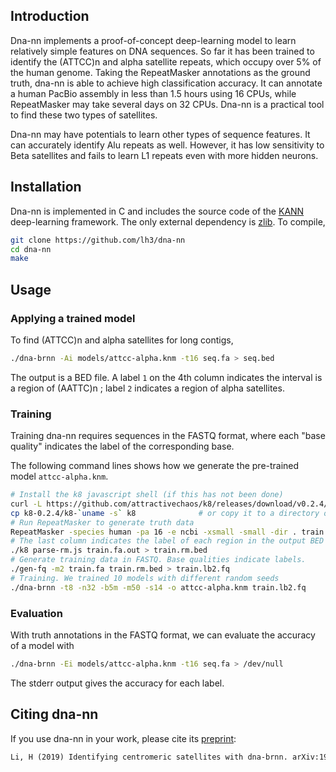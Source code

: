 ## Introduction

Dna-nn implements a proof-of-concept deep-learning model to learn relatively
simple features on DNA sequences. So far it has been trained to identify the
(ATTCC)n and alpha satellite repeats, which occupy over 5% of the human genome.
Taking the RepeatMasker annotations as the ground truth, dna-nn is able to
achieve high classification accuracy. It can annotate a human PacBio assembly
in less than 1.5 hours using 16 CPUs, while RepeatMasker may take several days
on 32 CPUs. Dna-nn is a practical tool to find these two types of
satellites.

Dna-nn may have potentials to learn other types of sequence features. It can
accurately identify Alu repeats as well. However, it has low sensitivity to
Beta satellites and fails to learn L1 repeats even with more hidden neurons.


## Installation

Dna-nn is implemented in C and includes the source code of the [KANN][kann]
deep-learning framework. The only external dependency is [zlib][zlib]. To
compile,
```sh
git clone https://github.com/lh3/dna-nn
cd dna-nn
make
```


## Usage

### Applying a trained model

To find (ATTCC)n and alpha satellites for long contigs,
```sh
./dna-brnn -Ai models/attcc-alpha.knm -t16 seq.fa > seq.bed
```
The output is a BED file. A label `1` on the 4th column indicates the interval
is a region of (AATTC)n ; label `2` indicates a region of alpha satellites.

### Training

Training dna-nn requires sequences in the FASTQ format, where each "base
quality" indicates the label of the corresponding base.

The following command lines shows how we generate the pre-trained model
`attcc-alpha.knm`.
```sh
# Install the k8 javascript shell (if this has not been done)
curl -L https://github.com/attractivechaos/k8/releases/download/v0.2.4/k8-0.2.4.tar.bz2 | tar -jxf -
cp k8-0.2.4/k8-`uname -s` k8              # or copy it to a directory on your $PATH
# Run RepeatMasker to generate truth data
RepeatMasker -species human -pa 16 -e ncbi -xsmall -small -dir . train.fa
# The last column indicates the label of each region in the output BED
./k8 parse-rm.js train.fa.out > train.rm.bed
# Generate training data in FASTQ. Base qualities indicate labels.
./gen-fq -m2 train.fa train.rm.bed > train.lb2.fq
# Training. We trained 10 models with different random seeds
./dna-brnn -t8 -n32 -b5m -m50 -s14 -o attcc-alpha.knm train.lb2.fq
```

### Evaluation

With truth annotations in the FASTQ format, we can evaluate the accuracy of
a model with
```sh
./dna-brnn -Ei models/attcc-alpha.knm -t16 seq.fa > /dev/null
```
The stderr output gives the accuracy for each label.


## Citing dna-nn

If you use dna-nn in your work, please cite its [preprint][pub]:
```txt
Li, H (2019) Identifying centromeric satellites with dna-brnn. arXiv:1901.07327.
```

[zlib]: https://zlib.net/
[kann]: https://github.com/attractivechaos/kann
[pub]: https://arxiv.org/abs/1901.07327
